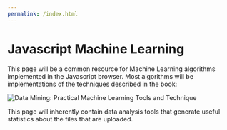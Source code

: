 ```yaml
---
permalink: /index.html
---
```


# Javascript Machine Learning

This page will be a common resource for Machine Learning algorithms implemented in the Javascript browser.
Most algorithms will be implementations of the techniques described in the book:
>
![Data Mining: Practical Machine Learning Tools and Technique](https://www.cs.waikato.ac.nz/~ml/images/Book4thEd.jpg)

This page will inherently contain data analysis tools that generate useful statistics about the files that are uploaded.
